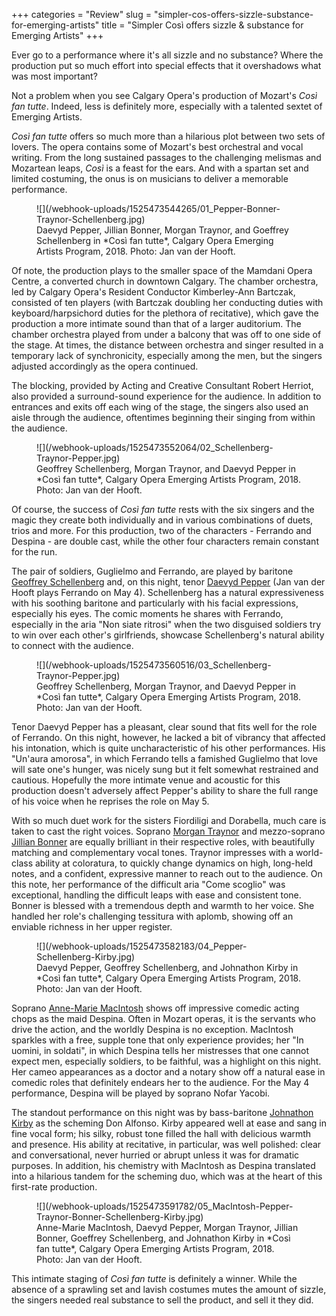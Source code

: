 +++
categories = "Review"
slug = "simpler-cos-offers-sizzle-substance-for-emerging-artists"
title = "Simpler Così offers sizzle &amp; substance for Emerging Artists"
+++

Ever go to a performance where it's all sizzle and no substance? Where the production put so much effort into special effects that it overshadows what was most important?

Not a problem when you see Calgary Opera's production of Mozart's *Così fan tutte*. Indeed, less is definitely more, especially with a talented sextet of Emerging Artists.

*Così fan tutte* offers so much more than a hilarious plot between two sets of lovers. The opera contains some of Mozart's best orchestral and vocal writing. From the long sustained passages to the challenging melismas and Mozartean leaps, *Così* is a feast for the ears. And with a spartan set and limited costuming, the onus is on musicians to deliver a memorable performance.

<figure data-type="image">
![](/webhook-uploads/1525473544265/01_Pepper-Bonner-Traynor-Schellenberg.jpg)
<figcaption>Daevyd Pepper, Jillian Bonner, Morgan Traynor, and Goeffrey Schellenberg in *Così fan tutte*, Calgary Opera Emerging Artists Program, 2018. Photo: Jan van der Hooft.</figcaption>
</figure>

Of note, the production plays to the smaller space of the Mamdani Opera Centre, a converted church in downtown Calgary. The chamber orchestra, led by Calgary Opera's Resident Conductor Kimberley-Ann Bartczak, consisted of ten players (with Bartczak doubling her conducting duties with keyboard/harpsichord duties for the plethora of recitative), which gave the production a more intimate sound than that of a larger auditorium. The chamber orchestra played from under a balcony that was off to one side of the stage. At times, the distance between orchestra and singer resulted in a temporary lack of synchronicity, especially among the men, but the singers adjusted accordingly as the opera continued.

The blocking, provided by Acting and Creative Consultant Robert Herriot, also provided a surround-sound experience for the audience. In addition to entrances and exits off each wing of the stage, the singers also used an aisle through the audience, oftentimes beginning their singing from within the audience.

<figure data-type="image">
![](/webhook-uploads/1525473552064/02_Schellenberg-Traynor-Pepper.jpg)
<figcaption>Geoffrey Schellenberg, Morgan Traynor, and Daevyd Pepper in *Così fan tutte*, Calgary Opera Emerging Artists Program, 2018. Photo: Jan van der Hooft.</figcaption>
</figure>

Of course, the success of *Così fan tutte* rests with the six singers and the magic they create both individually and in various combinations of duets, trios and more. For this production, two of the characters - Ferrando and Despina - are double cast, while the other four characters remain constant for the run.

The pair of soldiers, Guglielmo and Ferrando, are played by baritone [Geoffrey Schellenberg](/scene/people/geoffrey-schellenberg/) and, on this night, tenor [Daevyd Pepper](/scene/people/daevyd-pepper/) (Jan van der Hooft plays Ferrando on May 4). Schellenberg has a natural expressiveness with his soothing baritone and particularly with his facial expressions, especially his eyes. The comic moments he shares with Ferrando, especially in the aria "Non siate ritrosi" when the two disguised soldiers try to win over each other's girlfriends, showcase Schellenberg's natural ability to connect with the audience. 

<figure data-type="image">
![](/webhook-uploads/1525473560516/03_Schellenberg-Traynor-Pepper.jpg)
<figcaption>Geoffrey Schellenberg, Morgan Traynor, and Daevyd Pepper in *Così fan tutte*, Calgary Opera Emerging Artists Program, 2018. Photo: Jan van der Hooft.</figcaption>
</figure>

Tenor Daevyd Pepper has a pleasant, clear sound that fits well for the role of Ferrando. On this night, however, he lacked a bit of vibrancy that affected his intonation, which is quite uncharacteristic of his other performances. His "Un'aura amorosa", in which Ferrando tells a famished Guglielmo that love will sate one's hunger, was nicely sung but it felt somewhat restrained and cautious. Hopefully the more intimate venue and acoustic for this production doesn't adversely affect Pepper's ability to share the full range of his voice when he reprises the role on May 5.

With so much duet work for the sisters Fiordiligi and Dorabella, much care is taken to cast the right voices. Soprano [Morgan Traynor](/scene/people/morgan-traynor/) and mezzo-soprano [Jillian Bonner](/scene/people/jillian-bonner/) are equally brilliant in their respective roles, with beautifully matching and complementary vocal tones. Traynor impresses with a world-class ability at coloratura, to quickly change dynamics on high, long-held notes, and a confident, expressive manner to reach out to the audience. On this note, her performance of the difficult aria "Come scoglio" was exceptional, handling the difficult leaps with ease and consistent tone. Bonner is blessed with a tremendous depth and warmth to her voice. She handled her role's challenging tessitura with aplomb, showing off an enviable richness in her upper register.

<figure data-type="image">
![](/webhook-uploads/1525473582183/04_Pepper-Schellenberg-Kirby.jpg)
<figcaption>Daevyd Pepper, Geoffrey Schellenberg, and Johnathon Kirby in *Così fan tutte*, Calgary Opera Emerging Artists Program, 2018. Photo: Jan van der Hooft.</figcaption>
</figure>

Soprano [Anne-Marie MacIntosh](/scene/people/anne-marie-macintosh/) shows off impressive comedic acting chops as the maid Despina. Often in Mozart operas, it is the servants who drive the action, and the worldly Despina is no exception. MacIntosh sparkles with a free, supple tone that only experience provides; her "In uomini, in soldati", in which Despina tells her mistresses that one cannot expect men, especially soldiers, to be faithful, was a highlight on this night. Her cameo appearances as a doctor and a notary show off a natural ease in comedic roles that definitely endears her to the audience. For the May 4 performance, Despina will be played by soprano Nofar Yacobi.

The standout performance on this night was by bass-baritone [Johnathon Kirby](/scene/people/johnathon-kirby/) as the scheming Don Alfonso. Kirby appeared well at ease and sang in fine vocal form; his silky, robust tone filled the hall with delicious warmth and presence. His ability at recitative, in particular, was well polished: clear and conversational, never hurried or abrupt unless it was for dramatic purposes. In addition, his chemistry with MacIntosh as Despina translated into a hilarious tandem for the scheming duo, which was at the heart of this first-rate production.

<figure data-type="image">
![](/webhook-uploads/1525473591782/05_MacIntosh-Pepper-Traynor-Bonner-Schellenberg-Kirby.jpg)
<figcaption>Anne-Marie MacIntosh, Daevyd Pepper, Morgan Traynor, Jillian Bonner, Goeffrey Schellenberg, and Johnathon Kirby in *Così fan tutte*, Calgary Opera Emerging Artists Program, 2018. Photo: Jan van der Hooft.</figcaption>
</figure>

This intimate staging of *Così fan tutte* is definitely a winner. While the absence of a sprawling set and lavish costumes mutes the amount of sizzle, the singers needed real substance to sell the product, and sell it they did.
